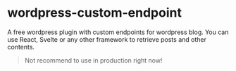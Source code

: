 # wordpress-custom-endpoint
A free wordpress plugin with custom endpoints for wordpress blog. You can use React, Svelte or any other framework to retrieve posts and other contents.

> Not recommend to use in production right now!

